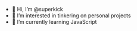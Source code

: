 - 👋 Hi, I’m @superkick
- 👀 I’m interested in tinkering on personal projects
- 🌱 I’m currently learning JavaScript

<!---
superkick/superkick is a ✨ special ✨ repository because its `README.md` (this file) appears on your GitHub profile.
You can click the Preview link to take a look at your changes.
--->
